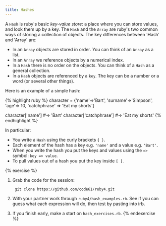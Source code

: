 ```yaml
---
title: Hashes
---
```


A `Hash` is ruby's basic *key-value store*: a place where you can store values, and look them up by a key. The `Hash` and the `Array` are ruby's two common ways of storing a collection of objects. The key differences between 'Hash' and 'Array' are:

* In an `Array` objects are stored in order. You can think of an `Array` as a list.
* In an `Array` we reference objects by a numerical index.
* In a `Hash` there is no order on the objects. You can think of a `Hash` as a general collection.
* In a `Hash` objects are referenced by a `key`. The key can be a number or a word (or several other things).

Here is an example of a simple hash:

{% highlight ruby %}
character = {'name'=>'Bart', 'surname'=>'Simpson', 'age'=> 10, 'catchphrase' => 'Eat my shorts'}

character['name'] #=> 'Bart'
character['catchphrase'] #=> 'Eat my shorts'
{% endhighlight %}

In particular:

* You write a `Hash` using the curly brackets `{ }`.
* Each element of the hash has a key e.g. `'name'` and a value e.g. `'Bart'`.
* When you write the hash you put the keys and values using the `=>` symbol: `key => value`.
* To pull values out of a hash you put the key inside `[ ]`. 

{% exercise %}
1. Grab the code for the session:

		git clone https://github.com/code61/ruby4.git

2. With your partner work through `ruby4/hash_examples.rb`. See if you can guess what each expression will do, then test by pasting into irb.
3. If you finish early, make a start on `hash_exercises.rb`.
{% endexercise %}